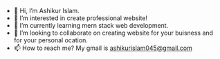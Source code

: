 - 👋 Hi, I’m Ashikur Islam.
- 👀 I’m interested in create professional website!
- 🌱 I’m currently learning mern stack web development.
- 💞️ I’m looking to collaborate on creating website for your buisness and for your personal ocation.
- 📫 How to reach me? My gmail is ashikurislam045@gmail.com

<!---
Ashik is a web developer special ✨ repository because its `README.md` (this file) appears on your GitHub profile.
You can click the Preview link to take a look at your changes.
--->
